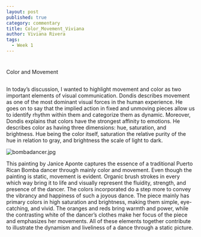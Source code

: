 ```yaml
---
layout: post
published: true
category: commentary
title: Color_Movement_Viviana
author: Viviana Rivera
tags:
  - Week 1
---
```


#
Color and Movement

##
In today’s discussion, I wanted to highlight movement and color as two important elements of visual communication. Dondis describes movement as one of the most dominant visual forces in the human experience. He goes on to say that the implied action in fixed and unmoving pieces allow us to identify rhythm within them and categorize them as dynamic. Moreover, Dondis explains that colors have the strongest affinity to emotions. He describes color as having three dimensions: hue, saturation, and brightness. Hue being the color itself, saturation the relative purity of the hue in relation to gray, and brightness the scale of light to dark. 

![bombadancer.jpg]({{site.baseurl}}/assets/bombadancer.jpg)

This painting by Janice Aponte captures the essence of a traditional Puerto Rican Bomba dancer through mainly color and movement. Even though the painting is static, movement is evident. Organic brush strokes in every which way bring it to life and visually represent the fluidity, strength, and presence of the dancer. The colors incorporated do a step more to convey the vibrancy and happiness of such a joyous dance. The piece mainly has primary colors in high saturation and brightness, making them simple, eye-catching, and vivid. The oranges and reds bring warmth and power, while the contrasting white of the dancer’s clothes make her focus of the piece and emphasizes her movements. All of these elements together contribute to illustrate the dynamism and liveliness of a dance through a static picture. 
